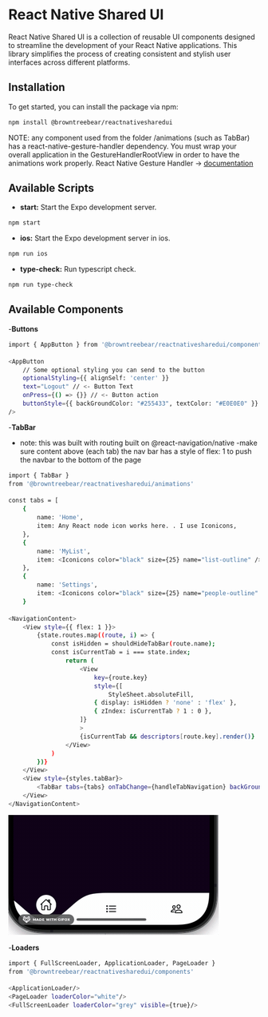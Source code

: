 # React Native Shared UI

React Native Shared UI is a collection of reusable UI components designed to streamline the development of your React Native applications. This library simplifies the process of creating consistent and stylish user interfaces across different platforms.

## Installation

To get started, you can install the package via npm:

```bash
npm install @browntreebear/reactnativesharedui
```

NOTE: any component used from the folder /animations (such as TabBar) has a react-native-gesture-handler dependency. 
You must wrap your overall application in the GestureHandlerRootView in order to have the animations work properly. 
React Native Gesture Handler -> [documentation](https://docs.swmansion.com/react-native-gesture-handler/docs/fundamentals/installation)


## Available Scripts

- **start:** Start the Expo development server.
```bash
npm start
```

- **ios:** Start the Expo development server in ios.
```bash
npm run ios
```

- **type-check:** Run typescript check.
```bash
npm run type-check
```

## Available Components

-**Buttons**
```bash
import { AppButton } from '@browntreebear/reactnativesharedui/components'

<AppButton 
    // Some optional styling you can send to the button
    optionalStyling={{ alignSelf: 'center' }}  
    text="Logout" // <- Button Text
    onPress={() => {}} // <- Button action
    buttonStyle={{ backGroundColor: "#255433", textColor: "#E0E0E0" }} // <- button style
/>
```

-**TabBar**
- note: this was built with routing built on @react-navigation/native
    -make sure content above (each tab) the nav bar has a style of flex: 1 to push the navbar to the bottom of the page

```bash
import { TabBar } 
from '@browntreebear/reactnativesharedui/animations'

const tabs = [
    {
        name: 'Home',
        item: Any React node icon works here. . I use Iconicons,
    },
    {
        name: 'MyList',
        item: <Iconicons color="black" size={25} name="list-outline" />,
    },
    {
        name: 'Settings',
        item: <Iconicons color="black" size={25} name="people-outline" />,
    }

<NavigationContent>
    <View style={{ flex: 1 }}>
        {state.routes.map((route, i) => {
            const isHidden = shouldHideTabBar(route.name);
            const isCurrentTab = i === state.index;
                return (
                    <View
                        key={route.key}
                        style={[
                            StyleSheet.absoluteFill,
                        { display: isHidden ? 'none' : 'flex' },
                        { zIndex: isCurrentTab ? 1 : 0 },
                    ]}
                    >
                    {isCurrentTab && descriptors[route.key].render()}
                </View>
            )
        })}
    </View>
    <View style={styles.tabBar}>
        <TabBar tabs={tabs} onTabChange={handleTabNavigation} backGroundColor="#10001A" />
    </View>
</NavigationContent>
```

![Tab Navigation Component](./assets/demo/tab_demo.gif)

-**Loaders**
```bash
import { FullScreenLoader, ApplicationLoader, PageLoader } 
from '@browntreebear/reactnativesharedui/components'

<ApplicationLoader/>
<PageLoader loaderColor="white"/>
<FullScreenLoader loaderColor="grey" visible={true}/>
```

